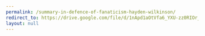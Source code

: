 ```yaml
---
permalink: /summary-in-defence-of-fanaticism-hayden-wilkinson/
redirect_to: https://drive.google.com/file/d/1nApd1aOtVfa6_YXU-zz0RIOr_UG8bIfu/view?usp=drive_link
layout: null
---
```

